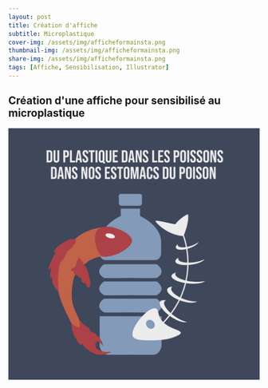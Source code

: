 ```yaml
---
layout: post
title: Création d'affiche
subtitle: Microplastique
cover-img: /assets/img/afficheformainsta.png
thumbnail-img: /assets/img/afficheformainsta.png
share-img: /assets/img/afficheformainsta.png
tags: [Affiche, Sensibilisation, Illustrator]
---
```


## Création d'une affiche pour sensibilisé au microplastique

![Affiche Scarface](https://github.com/Loeizart/Loeizart.github.io/blob/master/assets/img/afficheformainsta.png)
